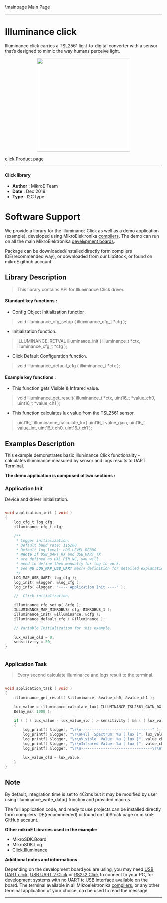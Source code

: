 \mainpage Main Page
 
 

---
# Illuminance click

Illuminance click carries a TSL2561 light-to-digital converter with a sensor that’s designed to mimic the way humans perceive light.

<p align="center">
  <img src="https://download.mikroe.com/images/click_for_ide/illuminance_click.png" height=300px>
</p>


[click Product page](https://www.mikroe.com/illuminance-click)

---


#### Click library 

- **Author**        : MikroE Team
- **Date**          : Dec 2019.
- **Type**          : I2C type


# Software Support

We provide a library for the Illuminance Click 
as well as a demo application (example), developed using MikroElektronika 
[compilers](https://shop.mikroe.com/compilers). 
The demo can run on all the main MikroElektronika [development boards](https://shop.mikroe.com/development-boards).

Package can be downloaded/installed directly form compilers IDE(recommended way), or downloaded from our LibStock, or found on mikroE github account. 

## Library Description

> This library contains API for Illuminance Click driver.

#### Standard key functions :

- Config Object Initialization function.
> void illuminance_cfg_setup ( illuminance_cfg_t *cfg ); 
 
- Initialization function.
> ILLUMINANCE_RETVAL illuminance_init ( illuminance_t *ctx, illuminance_cfg_t *cfg );

- Click Default Configuration function.
> void illuminance_default_cfg ( illuminance_t *ctx );


#### Example key functions :

- This function gets Visible & Infrared value.
> void illuminance_get_result( illuminance_t *ctx, uint16_t *value_ch0, uint16_t *value_ch1 );

 
- This function calculates lux value from the TSL2561 sensor.
> uint16_t illuminance_calculate_lux( uint16_t value_gain, uint16_t value_int,
>                                     uint16_t ch0, uint16_t ch1 );


## Examples Description

This example demonstrates basic Illuminance Click functionality - calculates
illuminance measured by sensor and logs results to UART Terminal.

**The demo application is composed of two sections :**

### Application Init 

Device and driver initialization.

```c

void application_init ( void )
{
    log_cfg_t log_cfg;
    illuminance_cfg_t cfg;

    /** 
     * Logger initialization.
     * Default baud rate: 115200
     * Default log level: LOG_LEVEL_DEBUG
     * @note If USB_UART_RX and USB_UART_TX 
     * are defined as HAL_PIN_NC, you will 
     * need to define them manually for log to work. 
     * See @b LOG_MAP_USB_UART macro definition for detailed explanation.
     */
    LOG_MAP_USB_UART( log_cfg );
    log_init( &logger, &log_cfg );
    log_info( &logger, "---- Application Init ----" );

    //  Click initialization.

    illuminance_cfg_setup( &cfg );
    ILLUMINANCE_MAP_MIKROBUS( cfg, MIKROBUS_1 );
    illuminance_init( &illuminance, &cfg );
    illuminance_default_cfg ( &illuminance );

    // Variable Initialization for this example.
    
    lux_value_old = 0;
    sensitivity = 50;
}
  
```

### Application Task

> Every second calculate illuminance and logs result to the terminal.

```c

void application_task ( void )
{
    illuminance_get_result( &illuminance, &value_ch0, &value_ch1 );

    lux_value = illuminance_calculate_lux( ILLUMINANCE_TSL2561_GAIN_0X, ILLUMINANCE_TSL2561_INTEGRATIONTIME_402MS , value_ch0, value_ch1 );
    Delay_ms( 1000 );

    if ( ( ( lux_value - lux_value_old ) > sensitivity ) && ( ( lux_value_old - lux_value ) > sensitivity ) )
    {
        log_printf( &logger, "\r\n--------------------------------" );
        log_printf( &logger, "\r\nFull  Spectrum: %u [ lux ]", lux_value );
        log_printf( &logger, "\r\nVisible  Value: %u [ lux ]", value_ch0 - value_ch1 );
        log_printf( &logger, "\r\nInfrared Value: %u [ lux ]", value_ch1 );    
        log_printf( &logger, "\r\n--------------------------------\r\n" );

        lux_value_old = lux_value;
    }
}
```

## Note

By default, integration time is set to 402ms but it may be modified
by user using illuminance_write_data() function and provided macros.

The full application code, and ready to use projects can be  installed directly form compilers IDE(recommneded) or found on LibStock page or mikroE GitHub accaunt.

**Other mikroE Libraries used in the example:** 

- MikroSDK.Board
- MikroSDK.Log
- Click.Illuminance

**Additional notes and informations**

Depending on the development board you are using, you may need 
[USB UART click](https://shop.mikroe.com/usb-uart-click), 
[USB UART 2 Click](https://shop.mikroe.com/usb-uart-2-click) or 
[RS232 Click](https://shop.mikroe.com/rs232-click) to connect to your PC, for 
development systems with no UART to USB interface available on the board. The 
terminal available in all Mikroelektronika 
[compilers](https://shop.mikroe.com/compilers), or any other terminal application 
of your choice, can be used to read the message.



---
